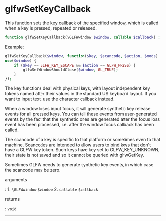 # glfwSetKeyCallback
This function sets the key callback of the specified window, which is called
when a key is pressed, repeated or released.

```php
function glfwSetKeyCallback(\GLFWwindow $window, callable $callback) : void
```

Example:
```php
glfwSetKeyCallback($window, function($key, $scancode, $action, $mods)
use($window) {
	if ($key == GLFW_KEY_ESCAPE && $action == GLFW_PRESS) {
		glfwSetWindowShouldClose($window, GL_TRUE);
	}
});
```

The key functions deal with physical keys, with layout independent key tokens
named after their values in the standard US keyboard layout. If you want to
input text, use the character callback instead.

When a window loses input focus, it will generate synthetic key release
events for all pressed keys. You can tell these events from user-generated
events by the fact that the synthetic ones are generated after the focus loss
event has been processed, i.e. after the window focus callback has been
called.

The scancode of a key is specific to that platform or sometimes even to that
machine. Scancodes are intended to allow users to bind keys that don't have a
GLFW key token. Such keys have key set to GLFW_KEY_UNKNOWN, their state is
not saved and so it cannot be queried with glfwGetKey.

Sometimes GLFW needs to generate synthetic key events, in which case the
scancode may be zero.

arguments

:    1. `\GLFWwindow` `$window` 
    2. `callable` `$callback` 

returns

:    `void` 

---
     